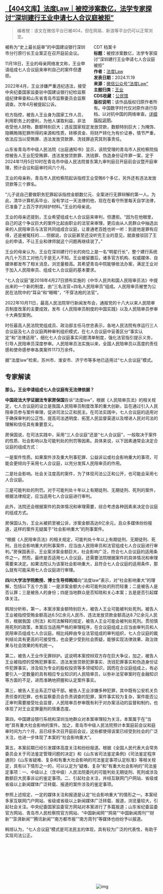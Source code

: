 <!--1732060914000-->
[【404文库】法度Law｜被控涉案数亿，法学专家探讨“深圳建行王业申请七人合议庭被拒”](https://chinadigitaltimes.net/chinese/713243.html)
------

<blockquote><p>编者按：该文在微信平台已被404，但在网易、新浪等平台仍可以正常浏览。</p></blockquote><div style="width:42%;float:right;padding-left:20px"><div class="su-spoiler su-spoiler-style-fancy su-spoiler-icon-chevron-circle su-spoiler-closed" data-scroll-offset="0" data-anchor-in-url="no"><div class="su-spoiler-title" tabindex="0" role="button"><span class="su-spoiler-icon"></span>CDT 档案卡</div><div class="su-spoiler-content su-u-clearfix su-u-trim"><strong>标题：</strong>被控涉案数亿，法学专家探讨“深圳建行王业申请七人合议庭被拒”<br><strong>作者：</strong><a href="https://chinadigitaltimes.net/space/法度Law" target="_blank">法度Law</a><br><strong>发表日期：</strong>2024.11.19<br><strong>来源：</strong><a href="https://mp.weixin.qq.com/s/h_Q0M28ue1dBW5rvTGfEEw" target="_blank">微信公众号“法度Law”</a><br><strong>主题归类：</strong><a href="https://chinadigitaltimes.net/space/王业" target="_blank">王业</a><br><strong>CDS收藏：</strong><a href="https://chinadigitaltimes.net/space/%E5%85%AC%E6%B0%91%E9%A6%86" target="_blank" rel="noopener">公民馆</a><br><strong>版权说明：</strong>该作品版权归原作者所有。中国数字时代仅对原作进行存档，以对抗中国的网络审查。<a href="https://chinadigitaltimes.net/chinese/copyright">详细版权说明</a>。</div></div></div><p>被称为“史上最长庭审”的中国建设银行深圳市分行原行长王业案正在召开庭前会议。</p><p>11月18日，王业的母亲网络发文称，王业申请组成七人合议庭来审判自己的案件但遭拒。</p><p>2022年4月，王业涉嫌严重违纪违法，接受中央纪委国家监委驻中国建设银行纪检监察组纪律审查和山东省青岛市监察委员会监察调查。次年4月被提起公诉。</p><p>检方指控，被告人王业身为国家工作人员，利用职务上的便利，为他人谋取利益，非法收受他人财物，数额特别巨大；违反国家规定发放贷款，数额特别巨大；为掩饰、隐瞒贿赂犯罪所得的来源和性质，转移资金、将财产转化为有价证券，情节严重，依法应当以受贿罪、违法发放贷款罪、洗钱罪追究其刑事责任。</p><p>山东省青岛市中级人民法院《出庭通知书》显示，该院受理的青岛市人民检察院指控被告人王业犯受贿罪、违法发放贷款罪、洗钱罪、伪造身份证件罪一案，定于2024年11月5日10时在青岛市中级人民法院普东第九审判庭召开庭前会议暨开庭审理，预计会议和庭审时间六个月。</p><p>王业的母亲称，青岛市人民检察院起诉指控王业受贿6个多亿，另外还有违法发放贷款等三个罪名。</p><p>“儿子说自己要做职务犯罪起诉指控金额数亿元、全案进行无罪辩解的第一人。为此，清华计算机系毕业、没有学过一天法律的他，现在在看守所里每天自学法律，已准备了上百万字的辩护材料。”王业的母亲说。</p><p>王业的母亲还提到，王业希望组成七人合议庭来审判，但遭拒。“因为在他眼里，自己的这个争议巨大的案件比起由职业的法官来审理，更应由从人民群众中抽选出来的人民陪审员与法官共同组成合议庭，让普通老百姓也听一听：到底他是罪有应得，还是被冤枉的……但据说，合议庭甚至还没听完王业的意见，就直接驳回了王业的申请，不让王业和律师就这个问题再继续说了。”</p><p>王业的母亲认为，王业在深圳建行行长的岗位上是一名“明星行长”，整个建行系统内几十万员工对他几乎是无人不知。王业被留置后，诸多官方机构、权威媒体、自媒体都发布了相关消息，浏览量极高。其希望青岛中院能够依法办案，满足王业对于加入人民陪审员、组成七人合议庭的基本要求。</p><p>“七人合议庭”是2018年4月27日颁布实施的《中华人民共和国人民陪审员法》中提出来的一个新的制度，由“三名法官+四名人民陪审员”组成。人民陪审员被誉为公民在法院中的“耳朵”和“眼睛”，“不穿法袍的法官”。</p><p>2022年10月11日，最高人民法院举行新闻发布会，通报党的十八大以来人民陪审员制度改革的主要成效，发布《人民陪审员制度的中国实践》以及人民陪审员参审十大典型案例。</p><p>时任最高人民法院党组成员、政治部主任马世忠表示，各地人民法院有序运行三人合议庭及七人合议庭两种审判组织模式，在七人合议庭中妥善区分“事实认定”和“法律适用”，细化七人合议庭事实问题清单制度，强化法官指引提示义务，引导人民陪审员深度参审。人民陪审员法实施以来，全国人民陪审员以高度的责任感和使命感参审各类案件1173万余件。</p><p>据“法度law”检索，苏州市、淮安市、济宁市等多地已适用过“七人合议庭”模式。</p><h2>专家解读</h2><p><strong>那么，王业申请组成七人合议庭有无法律依据？</strong></p><p><strong>中国政法大学证据法专家房保国</strong>告诉“法度law”，根据《人民陪审员法》的相关规定，七人合议庭的设立是我国人民陪审员制度改革的重大创新，旨在通过引入人民陪审员参与案件审理，促进司法公正和民主。在司法实践中，七人合议庭的适用对于确保审判的公正性、提高司法透明度、拓宽人民监督渠道以及增进人民对司法的理解和信任具有重要意义。</p><p>房保国说，在司法实践中，采用“三人合议庭”还是“七人合议庭”，一般取决于案件的性质、社会影响以及可能判处的刑罚等因素。具体来说，以下因素通常会决定合议庭的组成方式：</p><p>一是案件性质。如果案件涉及重大刑事犯罪、公益诉讼或社会影响重大的事项，可能会更倾向于采用七人合议庭，以充分发挥人民陪审员的作用。</p><p>二是社会影响。社会关注度高的案件，为了体现司法公正和公开，也可能会采用七人合议庭。</p><p>三是可能判处的刑罚。对于可能判处十年以上有期徒刑、无期徒刑、死刑的案件，根据法律规定，应当适用七人合议庭进行审判。</p><p>此外，法院还会根据案件的具体情况和审理需要，综合考虑各种因素来决定合议庭的组成方式。</p><p>房保国认为，王业从被抓至被公诉，涉案金额高达6亿余元，且众多媒体纷纷报道，这样的案件无疑属于“社会影响重大”的刑事案件。</p><p>“根据《人民陪审员法》的相关规定，可能判处十年以上有期徒刑、无期徒刑、死刑，且社会影响重大的刑事案件，应当由人民陪审员和法官组成七人合议庭进行审判。”房保国表示，王业案涉案金额巨大，社会影响广泛，符合七人合议庭的适用条件之一。然而，最终是否适用七人合议庭，还需要法院根据案件的具体情况和审理需要来决定。如果法院认为该案社会影响重大，且符合七人合议庭的适用条件，那么就有可能采用七人合议庭进行审理。</p><p><strong>四川大学法学院教授、博士生导师韩旭</strong>向“法度law”表示，对“社会影响重大”的理解，包括以下五个方面：一是涉案金额大小和可能判处的刑罚轻重；二是被告人是否认罪；三是被告人的身份；四是当地群众是否知晓和关心本案；五是是否引起媒体关注。</p><p>韩旭分析称，第一，本案涉案金额特别巨大，被告人王业可能被判处死刑。被告人王业被指控受贿金额高达6.5亿余元人民币、违法发放贷款金额高达8.7亿余元人民币，根据我国《刑法》和司法解释的规定，被告人王业可能会被判处死刑。贯彻慎用死刑的政策，本案应当适用严格的审理程序，在合议庭组成上应当由审判员和人民陪审员组成七人合议庭。相比纯粹由专业法官组成的审判组织，七人合议庭的裁判结论具有更高的可接受性，也会更少受到社会质疑，能够实现法律效果、政治效果与社会效果的有机统一。</p><p>第二，被告人王业作无罪辩护。这说明本案控辩双方存在巨大争议，加之，被告人王业被指控的受贿犯罪事实、违法发放贷款犯罪事实、洗钱犯罪事实和伪造身份证件犯罪事实，涉及较为专业的股权投资等多领域知识，因而在合议庭组成上，有必要引入一定数量的具有相应专业知识的人民陪审员，以弥补法官审案时在金融知识等方面的不足，进而准确地把握和认定案件事实。</p><p>第三，被告人王业系正厅级干部。被告人王业涉嫌多种犯罪，其中既有公安机关负责侦查的犯罪，也有监察委员会负责调查的犯罪，案件事实较为复杂，案件能否公正审判需要接受社会监督，人民陪审员参审既有利于对办案活动的监督和制约，也体现了对王业定罪量刑的慎重态度。</p><p>第四，中国建设银行系统和深圳当地群众对本案审理较为关注，本案属于在“当地”具有重大社会影响的案件。加之，青岛市中级人民法院预计本案庭前会议和庭审时间为六个月，且已经多次召开庭前会议，这些都使得该案已经受到社会的广泛关注，也进一步体现了本案的“社会影响重大”。</p><p>第五，本案前期已经引发媒体高度关注和纷纷报道。根据《全国人民代表大会常务委员会关于司法鉴定管理问题的决定》和《山东省司法鉴定条例》《司法鉴定程序通则》《山东省疑难、复杂和有重大社会影响的司法鉴定事项认定标准》等相关规定，具有以下情形之一的，可以认定为“疑难、复杂”和“有重大社会影响的”司法鉴定事项：一、中级以上（含中级）人民法院委托的可能判处无期徒刑、死刑或涉及数额巨大民事诉讼的鉴定事项。二、引起社会关注，并经互联网门户网站、省级或省级以上新闻媒体广泛转载、报道的案件涉及的鉴定事项。</p><p>参照上述规定，一定的媒体关注和报道是认定“社会影响重大”的情形之一。本案经多家互联网门户网站、省级或省级以上新闻媒体广泛转载、报道，浏览量较大，引起社会关注。中央纪委国家监委官方网站对本案进行了多篇报道；山东省纪委监委官方网站、青岛市人民检察院官方网站、“中国新闻网”“网易”“中国新闻周刊”“财新”“澎湃新闻”“腾讯新闻”“南方都市报”“南方周刊”等媒体也纷纷予以报道。</p><p>韩旭认为，“七人合议庭”模式是司法民主的体现，具有较为广泛的代表性，有助于实现司法公正。</p><p><img decoding="async" src="data:image/svg+xml,%3Csvg%20xmlns='http://www.w3.org/2000/svg'%20viewBox='0%200%200%200'%3E%3C/svg%3E" alt="img" data-lazy-src="https://chinadigitaltimes.net/chinese/files/2024/11/法度.jpeg"><noscript><img decoding="async" src="https://chinadigitaltimes.net/chinese/files/2024/11/法度.jpeg" alt="img"></noscript></p><div class="addtoany_share_save_container addtoany_content addtoany_content_bottom"><div class="a2a_kit a2a_kit_size_32 addtoany_list" data-a2a-url="https://chinadigitaltimes.net/chinese/713243.html" data-a2a-title="【404文库】法度Law｜被控涉案数亿，法学专家探讨“深圳建行王业申请七人合议庭被拒”"><a class="a2a_button_facebook" href="https://www.addtoany.com/add_to/facebook?linkurl=https%3A%2F%2Fchinadigitaltimes.net%2Fchinese%2F713243.html&amp;linkname=%E3%80%90404%E6%96%87%E5%BA%93%E3%80%91%E6%B3%95%E5%BA%A6Law%EF%BD%9C%E8%A2%AB%E6%8E%A7%E6%B6%89%E6%A1%88%E6%95%B0%E4%BA%BF%EF%BC%8C%E6%B3%95%E5%AD%A6%E4%B8%93%E5%AE%B6%E6%8E%A2%E8%AE%A8%E2%80%9C%E6%B7%B1%E5%9C%B3%E5%BB%BA%E8%A1%8C%E7%8E%8B%E4%B8%9A%E7%94%B3%E8%AF%B7%E4%B8%83%E4%BA%BA%E5%90%88%E8%AE%AE%E5%BA%AD%E8%A2%AB%E6%8B%92%E2%80%9D" title="Facebook" rel="nofollow noopener" target="_blank"></a><a class="a2a_button_twitter" href="https://www.addtoany.com/add_to/twitter?linkurl=https%3A%2F%2Fchinadigitaltimes.net%2Fchinese%2F713243.html&amp;linkname=%E3%80%90404%E6%96%87%E5%BA%93%E3%80%91%E6%B3%95%E5%BA%A6Law%EF%BD%9C%E8%A2%AB%E6%8E%A7%E6%B6%89%E6%A1%88%E6%95%B0%E4%BA%BF%EF%BC%8C%E6%B3%95%E5%AD%A6%E4%B8%93%E5%AE%B6%E6%8E%A2%E8%AE%A8%E2%80%9C%E6%B7%B1%E5%9C%B3%E5%BB%BA%E8%A1%8C%E7%8E%8B%E4%B8%9A%E7%94%B3%E8%AF%B7%E4%B8%83%E4%BA%BA%E5%90%88%E8%AE%AE%E5%BA%AD%E8%A2%AB%E6%8B%92%E2%80%9D" title="Twitter" rel="nofollow noopener" target="_blank"></a><a class="a2a_button_telegram" href="https://www.addtoany.com/add_to/telegram?linkurl=https%3A%2F%2Fchinadigitaltimes.net%2Fchinese%2F713243.html&amp;linkname=%E3%80%90404%E6%96%87%E5%BA%93%E3%80%91%E6%B3%95%E5%BA%A6Law%EF%BD%9C%E8%A2%AB%E6%8E%A7%E6%B6%89%E6%A1%88%E6%95%B0%E4%BA%BF%EF%BC%8C%E6%B3%95%E5%AD%A6%E4%B8%93%E5%AE%B6%E6%8E%A2%E8%AE%A8%E2%80%9C%E6%B7%B1%E5%9C%B3%E5%BB%BA%E8%A1%8C%E7%8E%8B%E4%B8%9A%E7%94%B3%E8%AF%B7%E4%B8%83%E4%BA%BA%E5%90%88%E8%AE%AE%E5%BA%AD%E8%A2%AB%E6%8B%92%E2%80%9D" title="Telegram" rel="nofollow noopener" target="_blank"></a><a class="a2a_button_reddit" href="https://www.addtoany.com/add_to/reddit?linkurl=https%3A%2F%2Fchinadigitaltimes.net%2Fchinese%2F713243.html&amp;linkname=%E3%80%90404%E6%96%87%E5%BA%93%E3%80%91%E6%B3%95%E5%BA%A6Law%EF%BD%9C%E8%A2%AB%E6%8E%A7%E6%B6%89%E6%A1%88%E6%95%B0%E4%BA%BF%EF%BC%8C%E6%B3%95%E5%AD%A6%E4%B8%93%E5%AE%B6%E6%8E%A2%E8%AE%A8%E2%80%9C%E6%B7%B1%E5%9C%B3%E5%BB%BA%E8%A1%8C%E7%8E%8B%E4%B8%9A%E7%94%B3%E8%AF%B7%E4%B8%83%E4%BA%BA%E5%90%88%E8%AE%AE%E5%BA%AD%E8%A2%AB%E6%8B%92%E2%80%9D" title="Reddit" rel="nofollow noopener" target="_blank"></a><a class="a2a_button_whatsapp" href="https://www.addtoany.com/add_to/whatsapp?linkurl=https%3A%2F%2Fchinadigitaltimes.net%2Fchinese%2F713243.html&amp;linkname=%E3%80%90404%E6%96%87%E5%BA%93%E3%80%91%E6%B3%95%E5%BA%A6Law%EF%BD%9C%E8%A2%AB%E6%8E%A7%E6%B6%89%E6%A1%88%E6%95%B0%E4%BA%BF%EF%BC%8C%E6%B3%95%E5%AD%A6%E4%B8%93%E5%AE%B6%E6%8E%A2%E8%AE%A8%E2%80%9C%E6%B7%B1%E5%9C%B3%E5%BB%BA%E8%A1%8C%E7%8E%8B%E4%B8%9A%E7%94%B3%E8%AF%B7%E4%B8%83%E4%BA%BA%E5%90%88%E8%AE%AE%E5%BA%AD%E8%A2%AB%E6%8B%92%E2%80%9D" title="WhatsApp" rel="nofollow noopener" target="_blank"></a><a class="a2a_button_email" href="https://www.addtoany.com/add_to/email?linkurl=https%3A%2F%2Fchinadigitaltimes.net%2Fchinese%2F713243.html&amp;linkname=%E3%80%90404%E6%96%87%E5%BA%93%E3%80%91%E6%B3%95%E5%BA%A6Law%EF%BD%9C%E8%A2%AB%E6%8E%A7%E6%B6%89%E6%A1%88%E6%95%B0%E4%BA%BF%EF%BC%8C%E6%B3%95%E5%AD%A6%E4%B8%93%E5%AE%B6%E6%8E%A2%E8%AE%A8%E2%80%9C%E6%B7%B1%E5%9C%B3%E5%BB%BA%E8%A1%8C%E7%8E%8B%E4%B8%9A%E7%94%B3%E8%AF%B7%E4%B8%83%E4%BA%BA%E5%90%88%E8%AE%AE%E5%BA%AD%E8%A2%AB%E6%8B%92%E2%80%9D" title="Email" rel="nofollow noopener" target="_blank"></a><a class="a2a_button_copy_link" href="https://www.addtoany.com/add_to/copy_link?linkurl=https%3A%2F%2Fchinadigitaltimes.net%2Fchinese%2F713243.html&amp;linkname=%E3%80%90404%E6%96%87%E5%BA%93%E3%80%91%E6%B3%95%E5%BA%A6Law%EF%BD%9C%E8%A2%AB%E6%8E%A7%E6%B6%89%E6%A1%88%E6%95%B0%E4%BA%BF%EF%BC%8C%E6%B3%95%E5%AD%A6%E4%B8%93%E5%AE%B6%E6%8E%A2%E8%AE%A8%E2%80%9C%E6%B7%B1%E5%9C%B3%E5%BB%BA%E8%A1%8C%E7%8E%8B%E4%B8%9A%E7%94%B3%E8%AF%B7%E4%B8%83%E4%BA%BA%E5%90%88%E8%AE%AE%E5%BA%AD%E8%A2%AB%E6%8B%92%E2%80%9D" title="Copy Link" rel="nofollow noopener" target="_blank"></a><a class="a2a_dd addtoany_share_save addtoany_share" href="https://www.addtoany.com/share"></a></div></div>
